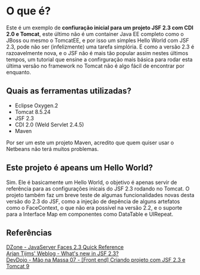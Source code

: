 # O que é?

Este é um exemplo de **confiuração inicial para um projeto JSF 2.3 com CDI 2.0 e Tomcat**, este último não é um container Java EE
completo como o JBoss ou mesmo o TomcatEE, e por isso um simples Hello World com JSF 2.3, pode não ser (infelizmente) uma tarefa
simplória. E como a versão 2.3 é razoavelmente nova, e o JSF não é mais tão popular assim nestes últimos tempos, um tutorial 
que ensine a confirguração mais básica para rodar esta última versão no framework no Tomcat não é algo fácil de encontrar 
por enquanto.

## Quais as ferramentas utilizadas?
 * Eclipse Oxygen.2
 * Tomcat 8.5.24
 * JSF 2.3
 * CDI 2.0 (Weld Servlet 2.4.5)
 * Maven
 
 Por ser um este um projeto Maven, acredito que quem quiser usar o Netbeans não terá muitos problemas.
 
 ## Este projeto é apeans um Hello World?
 Sim. Ele é basicamente um Hello World, o objetivo é apenas servir de referência para as configurações inicais do JSF 2.3
 rodando no Tomcat. O projeto também faz um breve teste de algumas funcionalidades novas desta versão do 2.3 do JSF, como
 a injeção de depência de alguns artefatos como o FaceContext, o que não era possível na versão 2.2, e o suporte para a 
 Interface Map em componentes como DataTable e UIRepeat.
 
 ## Referências
 
<a href="https://dzone.com/articles/javaserver-faces-23-1">DZone - JavaServer Faces 2.3 Quick Reference</a>  
<a href="http://arjan-tijms.omnifaces.org/p/jsf-23.html#1355">Arjan Tijms' Weblog - What's new in JSF 2.3?</a>  
<a href="http://www.devdojo.com.br/aula?playlistId=PL62G310vn6nFmOfLeeaYq20Gm7Vav7Aib">DevDojo - Mão na Massa 07 - [Front end] Criando projeto com JSF 2.3 e Tomcat 9</a>

 
 
